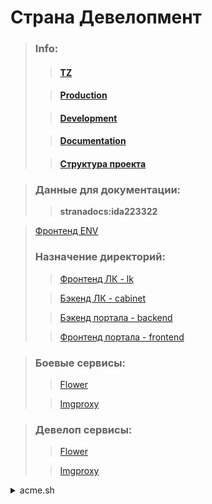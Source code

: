 # Страна Девелопмент

> ### Info:
> 
> > #### [TZ](https://docs.google.com/document/d/1RawsXArHg90TCpl2ev2jGgHS5bRGM7vPc8OQIdF7r6g/edit#)
>
> > #### [Production](https://msk.strana.com/) 
> 
> > #### [Development](https://strana.strana.com/)
> 
> > #### [Documentation](https://lk.strana.idacloud.ru/api/docs/)
>
> > #### [Структура проекта](https://docs.google.com/document/d/1mNYIEnMtVm5UQJHZ4k2pJVspPxObzXgTS2xrWtl-qn8/edit?usp=sharing)

> ### Данные для документации:
> ><strong>stranadocs:ida223322</strong>


> [Фронтенд ENV](https://gitlab.idacloud.ru/Idaproject/strana/strana/-/blob/master/frontends/README.md)
> ### Назначение директорий:
> 
> >[Фронтенд ЛК - lk](https://gitlab.idacloud.ru/Idaproject/strana/strana/-/tree/master/lk)
> 
> >[Бэкенд ЛК - cabinet](https://gitlab.idacloud.ru/Idaproject/strana/strana/-/tree/master/cabinet)
> 
> >[Бэкенд портала - backend](https://gitlab.idacloud.ru/Idaproject/strana/strana/-/tree/master/backend)
> 
> >[Фронтенд портала - frontend](https://gitlab.idacloud.ru/Idaproject/strana/strana/-/tree/master/frontend)

> ### Боевые сервисы:
> > [Flower](https://msk.strana.com/flower)
> 
> > [Imgproxy](https://imgproxy.strana.com)

> ### Девелоп сервисы:
> > [Flower](https://strana.idacloud.ru/flower)
> 
> > [Imgproxy](https://imgproxy.strana.idacloud.ru)


<details>
<summary>acme.sh</summary>

<p>

```sh
acme.sh --issue \
 -d www.strana.com \
 -d strana.com \
 -d msk.strana.com \
 -d lk.strana.com \
 -d mo.strana.com \
 -d tmn.strana.com \
 -d ekb.strana.com \
 -d spb.strana.com \
 -d imgproxy.strana.com \
-w /var/www/local_static --config-home /acme.sh
```
</p>

<p>

```sh
acme.sh --install-cert \
 -d www.strana.com \
 -d strana.com \
 -d msk.strana.com \
 -d lk.strana.com \
 -d mo.strana.com \
 -d tmn.strana.com \
 -d ekb.strana.com \
 -d spb.strana.com \
 -d imgproxy.strana.com \
--config-home /acme.sh --key-file /etc/nginx/certs/key.pem --fullchain-file /etc/nginx/certs/cert.pem --reloadcmd "nginx -s reload"
```
</p>

</details>
